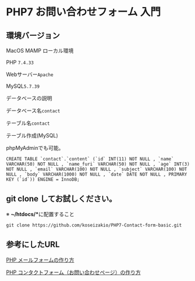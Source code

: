 # PHP7 お問い合わせフォーム 入門

## 環境バージョン

MacOS MAMP ローカル環境

PHP ```7.4.33```

Webサーバー```Apache```

MySQL```5.7.39```


データベースの説明

データベース名```contact```

テーブル名```contact```

テーブル作成(MySQL)

phpMyAdminでも可能。

```
CREATE TABLE `contact`.`content` (`id` INT(11) NOT NULL , `name` VARCHAR(50) NOT NULL , `name_furi` VARCHAR(50) NOT NULL , `age` INT(3) NOT NULL , `email` VARCHAR(100) NOT NULL , `subject` VARCHAR(100) NOT NULL , `body` VARCHAR(1000) NOT NULL , `date` DATE NOT NULL , PRIMARY KEY (`id`)) ENGINE = InnoDB;
```

## git clone してお試しください。

※ <strong>~/htdocs/*</strong>に配置すること

```
git clone https://github.com/koseizakio/PHP7-Contact-form-basic.git
```

## 参考にしたURL

[PHP メールフォームの作り方](https://www.webdesignleaves.com/pr/php/php_contact_form_01.php)

[PHP コンタクトフォーム（お問い合わせページ）の作り方](https://www.webdesignleaves.com/pr/php/php_contact_form_02.php)
